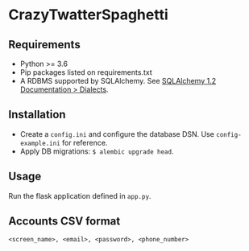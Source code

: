 # CrazyTwatterSpaghetti

## Requirements
- Python >= 3.6
- Pip packages listed on requirements.txt
- A RDBMS supported by SQLAlchemy. See [SQLAlchemy 1.2 Documentation > Dialects](https://docs.sqlalchemy.org/en/latest/dialects/index.html).

## Installation
- Create a `config.ini` and configure the database DSN. Use
`config-example.ini` for reference.
- Apply DB migrations: `$ alembic upgrade head`.

## Usage
Run the flask application defined in `app.py`.

## Accounts CSV format
`<screen_name>, <email>, <password>, <phone_number>`
